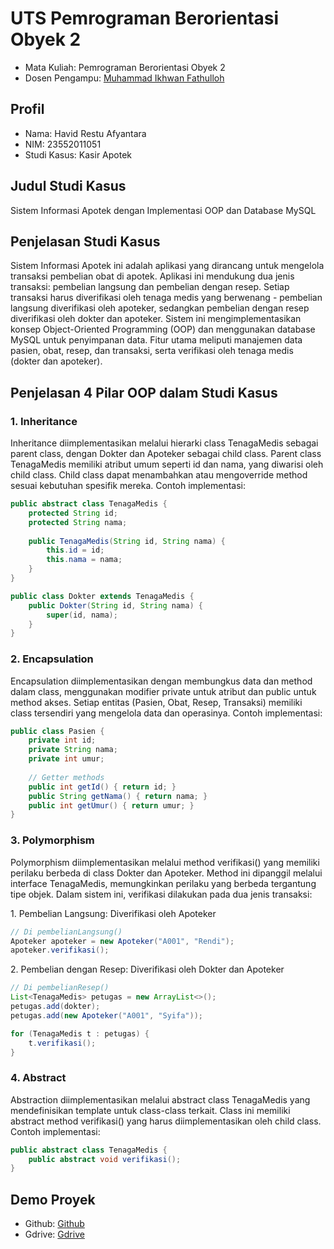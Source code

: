 # UTS Pemrograman Berorientasi Obyek 2
<ul>
  <li>Mata Kuliah: Pemrograman Berorientasi Obyek 2</li>
  <li>Dosen Pengampu: <a href="https://github.com/Muhammad-Ikhwan-Fathulloh">Muhammad Ikhwan Fathulloh</a></li>
</ul>

## Profil
<ul>
  <li>Nama: Havid Restu Afyantara</li>
  <li>NIM: 23552011051</li>
  <li>Studi Kasus: Kasir Apotek</li>
</ul>

## Judul Studi Kasus
<p>Sistem Informasi Apotek dengan Implementasi OOP dan Database MySQL</p>

## Penjelasan Studi Kasus
<p>Sistem Informasi Apotek ini adalah aplikasi yang dirancang untuk mengelola transaksi pembelian obat di apotek. Aplikasi ini mendukung dua jenis transaksi: pembelian langsung dan pembelian dengan resep. Setiap transaksi harus diverifikasi oleh tenaga medis yang berwenang - pembelian langsung diverifikasi oleh apoteker, sedangkan pembelian dengan resep diverifikasi oleh dokter dan apoteker. Sistem ini mengimplementasikan konsep Object-Oriented Programming (OOP) dan menggunakan database MySQL untuk penyimpanan data. Fitur utama meliputi manajemen data pasien, obat, resep, dan transaksi, serta verifikasi oleh tenaga medis (dokter dan apoteker).</p>

## Penjelasan 4 Pilar OOP dalam Studi Kasus

### 1. Inheritance
<p>Inheritance diimplementasikan melalui hierarki class TenagaMedis sebagai parent class, dengan Dokter dan Apoteker sebagai child class. Parent class TenagaMedis memiliki atribut umum seperti id dan nama, yang diwarisi oleh child class. Child class dapat menambahkan atau mengoverride method sesuai kebutuhan spesifik mereka. Contoh implementasi:</p>

```java
public abstract class TenagaMedis {
    protected String id;
    protected String nama;
    
    public TenagaMedis(String id, String nama) {
        this.id = id;
        this.nama = nama;
    }
}

public class Dokter extends TenagaMedis {
    public Dokter(String id, String nama) {
        super(id, nama);
    }
}
```

### 2. Encapsulation
<p>Encapsulation diimplementasikan dengan membungkus data dan method dalam class, menggunakan modifier private untuk atribut dan public untuk method akses. Setiap entitas (Pasien, Obat, Resep, Transaksi) memiliki class tersendiri yang mengelola data dan operasinya. Contoh implementasi:</p>

```java
public class Pasien {
    private int id;
    private String nama;
    private int umur;
    
    // Getter methods
    public int getId() { return id; }
    public String getNama() { return nama; }
    public int getUmur() { return umur; }
}
```

### 3. Polymorphism
<p>Polymorphism diimplementasikan melalui method verifikasi() yang memiliki perilaku berbeda di class Dokter dan Apoteker. Method ini dipanggil melalui interface TenagaMedis, memungkinkan perilaku yang berbeda tergantung tipe objek. Dalam sistem ini, verifikasi dilakukan pada dua jenis transaksi:</p>

<p>1. Pembelian Langsung: Diverifikasi oleh Apoteker</p>

```java
// Di pembelianLangsung()
Apoteker apoteker = new Apoteker("A001", "Rendi");
apoteker.verifikasi();
```

<p>2. Pembelian dengan Resep: Diverifikasi oleh Dokter dan Apoteker</p>

```java
// Di pembelianResep()
List<TenagaMedis> petugas = new ArrayList<>();
petugas.add(dokter);
petugas.add(new Apoteker("A001", "Syifa"));

for (TenagaMedis t : petugas) {
    t.verifikasi();
}
```

### 4. Abstract
<p>Abstraction diimplementasikan melalui abstract class TenagaMedis yang mendefinisikan template untuk class-class terkait. Class ini memiliki abstract method verifikasi() yang harus diimplementasikan oleh child class. Contoh implementasi:</p>

```java
public abstract class TenagaMedis {
    public abstract void verifikasi();
}
```

## Demo Proyek
<ul>
  <li>Github: <a href="https://github.com/HavidRa/UTS_PBO2_23-CNS-A_23552011051">Github</a></li>
  <li>Gdrive: <a href="https://drive.google.com/file/d/1ttexnFqMTjY4F_sYIVIsQuhny1k3Prcp/view?usp=drive_link">Gdrive</a></li>
</ul>
